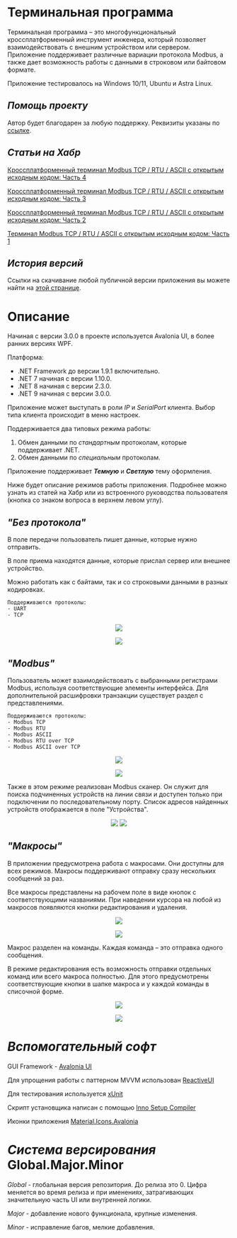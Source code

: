 # Терминальная программа
Терминальная программа – это многофункциональный кроссплатформенный инструмент инженера, который позволяет взаимодействовать с внешним устройством или сервером. 
Приложение поддерживает различные вариации протокола Modbus, а также дает возможность работы с данными в строковом или байтовом формате.


Приложение тестировалось на Windows 10/11, Ubuntu и Astra Linux.

## *Помощь проекту*
Автор будет благодарен за любую поддержку. Реквизиты указаны по [ссылке](https://andreyabdulkayumov.github.io/TerminalProgram_Website/donate.html).

## *Статьи на Хабр*

[Кроссплатформенный терминал Modbus TCP / RTU / ASCII с открытым исходным кодом: Часть 4](https://habr.com/ru/articles/895692/)

[Кроссплатформенный терминал Modbus TCP / RTU / ASCII с открытым исходным кодом: Часть 3](https://habr.com/ru/articles/871788/)

[Кроссплатформенный терминал Modbus TCP / RTU / ASCII с открытым исходным кодом: Часть 2](https://habr.com/ru/articles/854824/)

[Терминал Modbus TCP / RTU / ASCII с открытым исходным кодом: Часть 1](https://habr.com/ru/articles/795387/)

## *История версий*

Ссылки на скачивание любой публичной версии приложения вы можете найти на [этой странице](https://andreyabdulkayumov.github.io/TerminalProgram_Website/downloads.html).

# Описание
Начиная с версии 3.0.0 в проекте используется Avalonia UI, в более ранних версиях WPF.

Платформа:
- .NET Framework до версии 1.9.1 включительно.
- .NET 7 начиная с версии 1.10.0.
- .NET 8 начиная с версии 2.3.0.
- .NET 9 начиная с версии 3.0.0.

Приложение может выступать в роли *IP* и *SerialPort* клиента. Выбор типа клиента происходит в меню настроек.

Поддерживается два типовых режима работы:
1. Обмен данными по *стандартным* протоколам, которые поддерживает .NET.
2. Обмен данными по *специальным* протоколам.

Приложение поддерживает ***Темную*** и ***Светлую*** тему оформления.

Ниже будет описание режимов работы приложения. Подробнее можно узнать из статей на Хабр или из встроенного руководства пользователя (кнопка со знаком вопроса в верхнем левом углу). 

## *"Без протокола"*
В поле передачи пользователь пишет данные, которые нужно отправить. 

В поле приема находятся данные, которые прислал сервер или внешнее устройство. 


Можно работать как с байтами, так и со строковыми данными в разных кодировках.


	Поддерживаются протоколы: 
	- UART
	- TCP

<p align="center">
  <img src="https://github.com/user-attachments/assets/1cecbd44-6c89-463d-bbc1-ffeedf281db6"/>
</p>

<p align="center">
  <img src="https://github.com/user-attachments/assets/e25536d1-977e-42a3-a864-cd6b452dbd71"/>
</p>

## *"Modbus"*
Пользователь может взаимодействовать с выбранными регистрами Modbus, используя соответствующие элементы интерфейса. Для дополнительной расшифровки транзакции существует раздел с представлениями.

	Поддерживаются протоколы: 
	- Modbus TCP
	- Modbus RTU
 	- Modbus ASCII
  	- Modbus RTU over TCP
 	- Modbus ASCII over TCP

<p align="center">
  <img src="https://github.com/user-attachments/assets/9548b19c-19fb-4be5-8915-d344a4eea920"/>
</p>

<p align="center">
  <img src="https://github.com/user-attachments/assets/e8045c3e-f4b4-4001-952e-8fd2ba04dc94"/>
</p>

Также в этом режиме реализован Modbus сканер. Он служит для поиска подчиненных устройств на линии связи и доступен только при подключении по последовательному порту.
Список адресов найденных устройств отображается в поле "Устройства".

<p align="center">
  <img src="https://github.com/user-attachments/assets/b31e536b-c224-4ed6-9505-799a8b209765"/>
  <img src="https://github.com/user-attachments/assets/db025621-c7ae-4fb2-a35c-f4297c359eed"/>
</p>

## *"Макросы"*

В приложении предусмотрена работа с макросами. Они доступны для всех режимов. Макросы поддерживают отправку сразу нескольких сообщений за раз. 


Все макросы представлены на рабочем поле в виде кнопок с соответствующими названиями. 
При наведении курсора на любой из макросов появляются кнопки редактирования и удаления.

<p align="center">
  <img src="https://github.com/user-attachments/assets/89928b5b-eb8f-4073-9c18-98aa3dd82811"/>
</p>

<p align="center">
  <img src="https://github.com/user-attachments/assets/d0b2bd02-2010-4d63-b7d0-102ccb982f58"/>
</p>

Макрос разделен на команды. Каждая команда – это отправка одного сообщения.


В режиме редактирования есть возможность отправки отдельных команд или всего макроса полностью. 
Для этого предусмотрены соответствующие кнопки в шапке макроса и у каждой команды в списочной форме.

<p align="center">
  <img src="https://github.com/user-attachments/assets/530fcbd9-60be-4f2b-8f55-e476bbc1824e"/>
</p>

<p align="center">
  <img src="https://github.com/user-attachments/assets/89f161c9-2d86-40c6-99a9-7a2792d1e193"/>
</p>

# *Вспомогательный софт*
GUI Framework - [Avalonia UI](https://avaloniaui.net/)

Для упрощения работы с паттерном MVVM использован [ReactiveUI](https://www.reactiveui.net/)

Для тестирования используется [xUnit](https://xunit.net/)

Скрипт установщика написан с помощью [Inno Setup Compiler](https://jrsoftware.org/isdl.php)

Иконки приложения [Material.Icons.Avalonia](https://github.com/AvaloniaUtils/Material.Icons.Avalonia/)

# *Система версирования* Global.Major.Minor

*Global* - глобальная версия репозитория. До релиза это 0. Цифра меняется во время релиза и при именениях, затрагивающих значительную часть UI или внутренней логики.

*Major* - добавление нового функционала, крупные изменения.

*Minor* - исправление багов, мелкие добавления.
